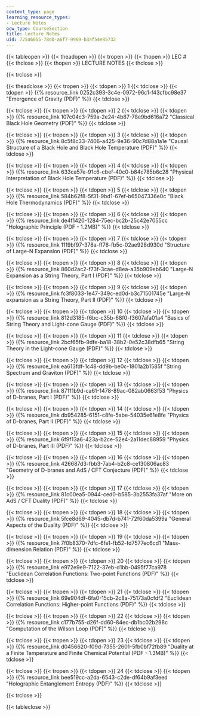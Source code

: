 ```yaml
---
content_type: page
learning_resource_types:
- Lecture Notes
ocw_type: CourseSection
title: Lecture Notes
uid: 725a6055-78d0-a6f7-9969-b3af54e85732
---
```


{{< tableopen >}}
{{< theadopen >}}
{{< tropen >}}
{{< thopen >}}
LEC #
{{< thclose >}}
{{< thopen >}}
LECTURE NOTES
{{< thclose >}}

{{< trclose >}}

{{< theadclose >}}
{{< tropen >}}
{{< tdopen >}}
1
{{< tdclose >}}
{{< tdopen >}}
{{% resource_link 0252c393-3c4e-0972-96c1-f43cfbc98e37 "Emergence of Gravity (PDF)" %}}
{{< tdclose >}}

{{< trclose >}}
{{< tropen >}}
{{< tdopen >}}
2
{{< tdclose >}}
{{< tdopen >}}
{{% resource_link 107c04c3-759a-2e24-4b87-78e9bd616a72 "Classical Black Hole Geometry (PDF)" %}}
{{< tdclose >}}

{{< trclose >}}
{{< tropen >}}
{{< tdopen >}}
3
{{< tdclose >}}
{{< tdopen >}}
{{% resource_link 8c5f8c33-7406-a425-9e36-90c7d88a1a1e "Causal Structure of a Black Hole and Black Hole Temperature (PDF)" %}}
{{< tdclose >}}

{{< trclose >}}
{{< tropen >}}
{{< tdopen >}}
4
{{< tdclose >}}
{{< tdopen >}}
{{% resource_link 633ca57e-91c6-cbef-40c0-b84c785b6c28 "Physical Interpretation of Black Hole Temperature (PDF)" %}}
{{< tdclose >}}

{{< trclose >}}
{{< tropen >}}
{{< tdopen >}}
5
{{< tdclose >}}
{{< tdopen >}}
{{% resource_link 584b62f8-5f31-9bd1-67ef-b65047336e0c "Black Hole Thermodynamics (PDF)" %}}
{{< tdclose >}}

{{< trclose >}}
{{< tropen >}}
{{< tdopen >}}
6
{{< tdclose >}}
{{< tdopen >}}
{{% resource_link de4f1420-1284-75ec-bc2b-25c42e7055cc "Holographic Principle (PDF - 1.2MB)" %}}
{{< tdclose >}}

{{< trclose >}}
{{< tropen >}}
{{< tdopen >}}
7
{{< tdclose >}}
{{< tdopen >}}
{{% resource_link 1119bf97-378a-ff76-fb5c-02ae928d930d "Structure of Large-N Expansion (PDF)" %}}
{{< tdclose >}}

{{< trclose >}}
{{< tropen >}}
{{< tdopen >}}
8
{{< tdclose >}}
{{< tdopen >}}
{{% resource_link 860d2ac2-f73f-3cae-d8ea-a35b909eb640 "Large-N Expansion as a String Theory, Part I (PDF)" %}}
{{< tdclose >}}

{{< trclose >}}
{{< tropen >}}
{{< tdopen >}}
9
{{< tdclose >}}
{{< tdopen >}}
{{% resource_link fc3f8033-1e47-349c-ed0d-b3c71501745e "Large-N expansion as a String Theory, Part II (PDF)" %}}
{{< tdclose >}}

{{< trclose >}}
{{< tropen >}}
{{< tdopen >}}
10
{{< tdclose >}}
{{< tdopen >}}
{{% resource_link 812d3185-f6bc-c35b-68f0-f3607afa01a4 "Basics of String Theory and Light-cone Gauge (PDF)" %}}
{{< tdclose >}}

{{< trclose >}}
{{< tropen >}}
{{< tdopen >}}
11
{{< tdclose >}}
{{< tdopen >}}
{{% resource_link 2bcf65fb-9dfe-ba18-38b2-0e52c38dfb65 "String Theory in the Light-cone Gauge (PDF)" %}}
{{< tdclose >}}

{{< trclose >}}
{{< tropen >}}
{{< tdopen >}}
12
{{< tdclose >}}
{{< tdopen >}}
{{% resource_link ea613fdf-1c48-dd9b-be0c-1801a2b1585f "String Spectrum and Graviton (PDF)" %}}
{{< tdclose >}}

{{< trclose >}}
{{< tropen >}}
{{< tdopen >}}
13
{{< tdclose >}}
{{< tdopen >}}
{{% resource_link 87111b9d-ca61-1478-89ac-082ab0663f53 "Physics of D-branes, Part I (PDF)" %}}
{{< tdclose >}}

{{< trclose >}}
{{< tropen >}}
{{< tdopen >}}
14
{{< tdclose >}}
{{< tdopen >}}
{{% resource_link db954285-6151-c8fe-5abe-54035e61e8fe "Physics of D-branes, Part II (PDF)" %}}
{{< tdclose >}}

{{< trclose >}}
{{< tropen >}}
{{< tdopen >}}
15
{{< tdclose >}}
{{< tdopen >}}
{{% resource_link 6f9f13a6-423a-b2ce-52e4-2a11dec88959 "Physics of D-branes, Part III (PDF)" %}}
{{< tdclose >}}

{{< trclose >}}
{{< tropen >}}
{{< tdopen >}}
16
{{< tdclose >}}
{{< tdopen >}}
{{% resource_link 426687d3-fbb3-7ab4-b2c8-ce130806ac83 "Geometry of D-branes and AdS / CFT Conjecture (PDF)" %}}
{{< tdclose >}}

{{< trclose >}}
{{< tropen >}}
{{< tdopen >}}
17
{{< tdclose >}}
{{< tdopen >}}
{{% resource_link 81c00ea5-0944-ced0-b585-3b2553fa37af "More on AdS / CFT Duality (PDF)" %}}
{{< tdclose >}}

{{< trclose >}}
{{< tropen >}}
{{< tdopen >}}
18
{{< tdclose >}}
{{< tdopen >}}
{{% resource_link 5fce8d69-4045-db7d-b741-72f60da5399a "General Aspects of the Duality (PDF)" %}}
{{< tdclose >}}

{{< trclose >}}
{{< tropen >}}
{{< tdopen >}}
19
{{< tdclose >}}
{{< tdopen >}}
{{% resource_link 7f0b8370-7dfc-6fe1-fb52-fd7577ec6cd1 "Mass-dimension Relation (PDF)" %}}
{{< tdclose >}}

{{< trclose >}}
{{< tropen >}}
{{< tdopen >}}
20
{{< tdclose >}}
{{< tdopen >}}
{{% resource_link e972e9e9-7122-37eb-d1bb-0495f77ca978 "Euclidean Correlation Functions: Two-point Functions (PDF)" %}}
{{< tdclose >}}

{{< trclose >}}
{{< tropen >}}
{{< tdopen >}}
21
{{< tdclose >}}
{{< tdopen >}}
{{% resource_link 69e904df-6fa0-15cb-2c8a-75173a0cfdf2 "Euclidean Correlation Functions: Higher-point Functions (PDF)" %}}
{{< tdclose >}}

{{< trclose >}}
{{< tropen >}}
{{< tdopen >}}
22
{{< tdclose >}}
{{< tdopen >}}
{{% resource_link c177b755-d26f-dd60-84ec-db1bc02b298c "Computation of the Wilson Loop (PDF)" %}}
{{< tdclose >}}

{{< trclose >}}
{{< tropen >}}
{{< tdopen >}}
23
{{< tdclose >}}
{{< tdopen >}}
{{% resource_link d0456620-f09d-7355-2601-5fb0bf72fb89 "Duality at a Finite Temperature and Finite Chemical Potential (PDF - 1.3MB)" %}}
{{< tdclose >}}

{{< trclose >}}
{{< tropen >}}
{{< tdopen >}}
24
{{< tdclose >}}
{{< tdopen >}}
{{% resource_link bee519cc-a2da-6543-c2de-df64b9af3eed "Holographic Entanglement Entropy (PDF)" %}}
{{< tdclose >}}

{{< trclose >}}

{{< tableclose >}}